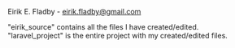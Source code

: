 Eirik E. Fladby - eirik.fladby@gmail.com

"eirik_source" contains all the files I have created/edited.
</br>
"laravel_project" is the entire project with my created/edited files.

